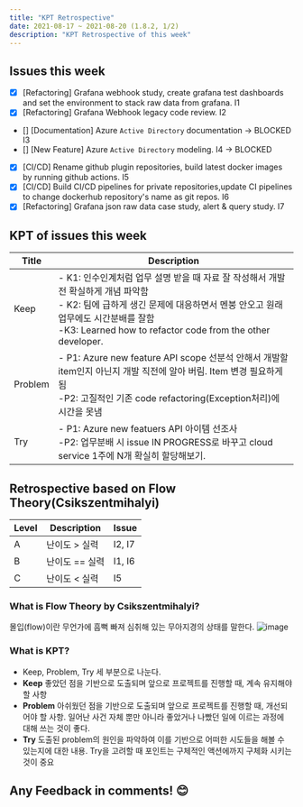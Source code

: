 ```yaml
---
title: "KPT Retrospective" 
date: 2021-08-17 ~ 2021-08-20 (1.8.2, 1/2)
description: "KPT Retrospective of this week"
---
```


## Issues this week
- [x] [Refactoring] Grafana webhook study, create grafana test dashboards and set the environment to stack raw data from grafana. I1
- [x] [Refactoring] Grafana Webhook legacy code review. I2
- [] [Documentation] Azure `Active Directory` documentation -> BLOCKED I3 
- [] [New Feature] Azure `Active Directory` modeling. I4 -> BLOCKED 
- [x] [CI/CD] Rename github plugin repositories, build latest docker images by running github actions. I5
- [x] [CI/CD] Build CI/CD pipelines for private repositories,update CI pipelines to change dockerhub repository's name as git repos. I6
- [x] [Refactoring] Grafana json raw data case study, alert & query study. I7

## KPT of issues this week
|Title|Description|
|-----|------------------|
|Keep|- K1: 인수인계처럼 업무 설명 받을 때 자료 잘 작성해서 개발 전 확실하게 개념 파악함 <br> - K2: 팀에 급하게 생긴 문제에 대응하면서 멘붕 안오고 원래 업무에도 시간분배를 잘함 <br> -K3: Learned how to refactor code from the other developer.|
|Problem|- P1: Azure new feature API scope 선분석 안해서 개발할 item인지 아닌지 개발 직전에 알아 버림. Item 변경 필요하게 됨 <br> -P2: 고질적인 기존 code refactoring(Exception처리)에 시간을 못냄|
|Try|- P1: Azure new featuers API 아이템 선조사 <br> -P2: 업무분배 시 issue IN PROGRESS로 바꾸고 cloud service 1주에 N개 확실히 할당해보기.|

## Retrospective based on Flow Theory(Csikszentmihalyi)
|Level|Description|Issue|
|-----|-------|------|
|A|난이도 > 실력|I2, I7|
|B|난이도 =\= 실력|I1, I6|
|C|난이도 < 실력|I5|

### What is Flow Theory by Csikszentmihalyi?
몰입(flow)이란 무언가에 흠뻑 빠져 심취해 있는 무아지경의 상태를 말한다. 
![image](https://user-images.githubusercontent.com/25656426/129442292-ba926ff9-1886-4434-b432-c6c4f091bb6a.png)


### What is KPT?
- Keep, Problem, Try 세 부분으로 나눈다.
- **Keep**
좋았던 점을 기반으로 도출되며 앞으로 프로젝트를 진행할 때, 계속 유지해야할 사항
- **Problem**
아쉬웠던 점을 기반으로 도출되며 앞으로 프로젝트를 진행할 때, 개선되어야 할 사항.
일어난 사건 자체 뿐만 아니라 좋았거나 나빴던 일에 이르는 과정에 대해 쓰는 것이 좋다.
- **Try**
도출된 problem의 원인을 파악하여 이를 기반으로 어떠한 시도들을 해볼 수 있는지에 대한 내용.
Try을 고려할 때 포인트는 구체적인 액션에까지 구체화 시키는 것이 중요

## Any Feedback in comments! 😊